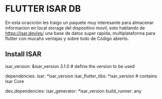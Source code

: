 # FLUTTER ISAR DB

En esta ocacición les traigo un paquete muy interesante para almacenar informacion en local storage del dispositivo movil, esto hablando de https://isar.dev/es/ una base de datos super rapida, multiplataforma para flutter con mucahs ventajas y sobre todo de Código abierto.

## Install ISAR

isar_version: &isar_version 3.1.0 # define the version to be used

dependencies:
  isar: *isar_version
  isar_flutter_libs: *isar_version # contains Isar Core

dev_dependencies:
  isar_generator: *isar_version
  build_runner: any